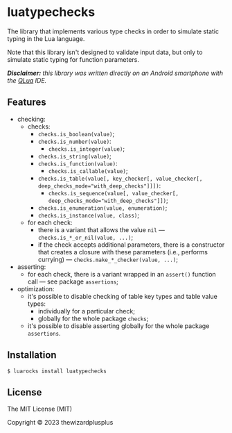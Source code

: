 # luatypechecks

The library that implements various type checks in order to simulate static typing in the Lua language.

Note that this library isn't designed to validate input data, but only to simulate static typing for function parameters.

_**Disclaimer:** this library was written directly on an Android smartphone with the [QLua](https://play.google.com/store/apps/details?id=com.quseit.qlua5pro2) IDE._

## Features

- checking:
  - checks:
    - `checks.is_boolean(value)`;
    - `checks.is_number(value)`:
      - `checks.is_integer(value)`;
    - `checks.is_string(value)`;
    - `checks.is_function(value)`:
      - `checks.is_callable(value)`;
    - `checks.is_table(value[, key_checker[, value_checker[, deep_checks_mode="with_deep_checks"]]])`:
      - `checks.is_sequence(value[, value_checker[, deep_checks_mode="with_deep_checks"]])`;
    - `checks.is_enumeration(value, enumeration)`;
    - `checks.is_instance(value, class)`;
  - for each check:
    - there is a variant that allows the value `nil` &mdash; `checks.is_*_or_nil(value, ...)`;
    - if the check accepts additional parameters, there is a constructor that creates a closure with these parameters (i.e., performs currying) &mdash; `checks.make_*_checker(value, ...)`;
- asserting:
  - for each check, there is a variant wrapped in an `assert()` function call &mdash; see package `assertions`;
- optimization:
  - it's possible to disable checking of table key types and table value types:
    - individually for a particular check;
    - globally for the whole package `checks`;
  - it's possible to disable asserting globally for the whole package `assertions`.

## Installation

```
$ luarocks install luatypechecks
```

## License

The MIT License (MIT)

Copyright &copy; 2023 thewizardplusplus
